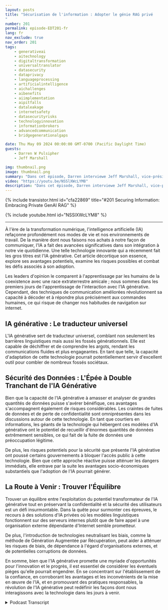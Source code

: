 ```yaml
---
layout: posts
title: "Sécurisation de l'information : Adopter le génie RAG privé
"
number: 201
permalink: episode-EDT201-fr
lang: fr
nav_exclude: true
nav_order: 201
tags:
    - generativeai
    - aitechnology
    - digitaltransformation
    - universaltranslator
    - datasecurity
    - dataprivacy
    - languageprocessing
    - artificialintelligence
    - aichallenges
    - aibenefits
    - aiimplementation
    - aipitfalls
    - dataleakage
    - internetsafety
    - datasecurityrisks
    - technologyinnovation
    - informationbrokers
    - advancedcommunication
    - bridgegenerationalgaps

date: Thu May 09 2024 00:00:00 GMT-0700 (Pacific Daylight Time)
guests:
    - Darren W Pulsipher
    - Jeff Marshall

img: thumbnail.png
image: thumbnail.png
summary: "Dans cet épisode, Darren interviewe Jeff Marshall, vice-président senior du Fédéral et du DOD chez FedData. Ils explorent GenAI, se plongeant dans ses potentiels bénéfices, les risques de sécurité et la quête d'un équilibre entre l'innovation et la vie privée. Découvrez comment cette technologie agit comme un traducteur universel, ses défis en matière de sécurité des données, et la route à venir pour les organisations qui cherchent à protéger leurs données."
video: "https://youtu.be/NSSlXWcLYM8"
description: "Dans cet épisode, Darren interviewe Jeff Marshall, vice-président senior du Fédéral et du DOD chez FedData. Ils explorent GenAI, se plongeant dans ses potentiels bénéfices, les risques de sécurité et la quête d'un équilibre entre l'innovation et la vie privée. Découvrez comment cette technologie agit comme un traducteur universel, ses défis en matière de sécurité des données, et la route à venir pour les organisations qui cherchent à protéger leurs données."
---
```


<div>
{% include transistor.html id="cfa22869" title="#201 Securing Information: Embracing Private GenAI RAG" %}

{% include youtube.html id="NSSlXWcLYM8" %}
</div>

---

À l'ère de la transformation numérique, l'intelligence artificielle (IA) refaçonne profondément nos modes de vie et nos environnements de travail. De la manière dont nous faisons nos achats à notre façon de communiquer, l'IA a fait des avancées significatives dans son intégration à notre vie quotidienne. Une telle technologie innovante qui a récemment fait les gros titres est l'IA générative. Cet article décortique son essence, explore ses avantages potentiels, examine les risques possibles et combat les défis associés à son adoption.

Les leaders d'opinion le comparent à l'apprentissage par les humains de la coexistence avec une race extraterrestre amicale ; nous sommes dans les premiers jours de l'apprentissage de l'interaction avec l'IA générative. Cependant, des techniques de communication améliorées révolutionnent sa capacité à décoder et à répondre plus précisément aux commandes humaines, ce qui risque de changer nos habitudes de navigation sur internet.

## IA générative : Le traducteur universel

L'IA générative sert de traducteur universel, comblant non seulement les barrières linguistiques mais aussi les fossés générationnels. Elle est capable de déchiffrer et de comprendre les argots, rendant les communications fluides et plus engageantes. En tant que telle, la capacité d'adaptation de cette technologie pourrait potentiellement servir d'excellent outil pour combler de nombreux fossés sociétaux.

## Sécurité des Données : L'Épée à Double Tranchant de l'IA Générative

Bien que la capacité de l'IA générative à amasser et analyser de grandes quantités de données puisse s'avérer bénéfique, ces avantages s'accompagnent également de risques considérables. Les craintes de fuites de données et de perte de confidentialité sont omniprésentes dans les discussions autour de cette technologie. En tant que courtiers en informations, les géants de la technologie qui hébergent ces modèles d'IA générative ont le potentiel de recueillir d'énormes quantités de données extrêmement sensibles, ce qui fait de la fuite de données une préoccupation légitime.

De plus, les risques potentiels pour la sécurité que présente l'IA générative ont poussé certains gouvernements à bloquer l'accès public à cette technologie. Bien que cette approche réactive puisse atténuer les dangers immédiats, elle entrave par la suite les avantages socio-économiques substantiels que l'adoption de l'IA pourrait générer.

## La Route à Venir : Trouver l'Équilibre

Trouver un équilibre entre l'exploitation du potentiel transformateur de l'IA générative tout en préservant la confidentialité et la sécurité des utilisateurs est un défi insurmontable. Dans la quête pour surmonter ces épreuves, le recours à des solutions d'IA privées où les modèles linguistiques fonctionnent sur des serveurs internes plutôt que de faire appel à une organisation externe dépendante d'Internet semble prometteur.

De plus, l'introduction de technologies neutralisant les biais, comme la méthode de Génération Augmentée par Récupération, peut aider à atténuer les risques de biais, de dépendance à l'égard d'organisations externes, et de potentielles corruptions de données.

En somme, bien que l'IA générative promette une myriade d'opportunités pour l'innovation et le progrès, il est essentiel de considérer les éventuels pièges qu'elle pourrait engendrer. En se concentrant sur l'établissement de la confiance, en corroborant les avantages et les inconvénients de la mise en œuvre de l'IA, et en promouvant des pratiques responsables, la révolution de l'IA générative peut redéfinir les façons dont nous interagissons avec la technologie dans les jours à venir.



<details>
<summary> Podcast Transcript </summary>

<p></p>

</details>
